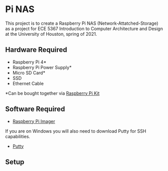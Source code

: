 # Pi NAS
This project is to create a Raspberry Pi NAS (Network-Attatched-Storage) as a project for ECE 5367 Introduction to Computer Architecture and Design at the University of Houston, spring of 2021.

## Hardware Required 
- Raspberry Pi 4*
- Raspberry Pi Power Supply*
- Micro SD Card*
- SSD
- Ethernet Cable

*Can be bought together via [Raspberry Pi Kit](https://www.amazon.com/CanaKit-Raspberry-4GB-Starter-Kit/dp/B07V5JTMV9/ref=asc_df_B07V5JTMV9/?tag=hyprod-20&linkCode=df0&hvadid=380145854123&hvpos=&hvnetw=g&hvrand=7753245131480564849&hvpone=&hvptwo=&hvqmt=&hvdev=c&hvdvcmdl=&hvlocint=&hvlocphy=9027277&hvtargid=pla-1004184582672&psc=1&tag=&ref=&adgrpid=85982211068&hvpone=&hvptwo=&hvadid=380145854123&hvpos=&hvnetw=g&hvrand=7753245131480564849&hvqmt=&hvdev=c&hvdvcmdl=&hvlocint=&hvlocphy=9027277&hvtargid=pla-1004184582672)

## Software Required
- [Raspberry Pi Imager](https://www.raspberrypi.org/software/)

If you are on Windows you will also need to download Putty for SSH capabilities.
- [Putty](https://www.putty.org/)

## Setup
